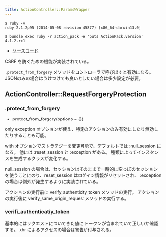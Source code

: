 ```yaml
---
title: ActionController::ParamsWrapper
---
```


```
$ ruby -v
ruby 2.1.2p95 (2014-05-08 revision 45877) [x86_64-darwin13.0]
```

```
$ bundle exec ruby -r action_pack -e 'puts ActionPack.version'
4.1.2.rc1
```

* [ソースコード](https://github.com/rails/rails/blob/v4.1.2.rc1/actionpack/lib/action_controller/metal/request_forgery_protection.rb)

CSRF を防ぐための機能が実装されている。

`.protect_from_forgery` メソッドをコントローラで呼び出すと有効になる。
JSONのみの場合はうけつけても良いとしたい場合は多少設定が必要。

ActionController::RequestForgeryProtection
--------------------------------------------------------------------------------


### .protect_from_forgery

* protect_from_forgery(options = {})

only exception オプションが使え、特定のアクションのみ有効にしたり無効したりすることも可能。

with オプションでストラテジーを変更可能で、デフォルトでは :null_session になる。
他には :reset_session と :exception がある。
種類によってインスタンスを生成するクラスが変化する。

null_session の場合は、セッションはそのままで一時的に空っぽのセッションを使うことにのり、reset_session はログイン情報がリセットされ、 :exception の場合は例外が発生するように実装されている。

アクションの実行前に verify_authenticity_token メソッドの実行。
アクションの実行後に verify_same_origin_request メソッドの実行する。

### verifi_authenticatiy_token

基本的にはリクエストについてきた値に トークンが含まれていて正しいか確認する。
xhr によるアクセスの場合は警告が付与される。

